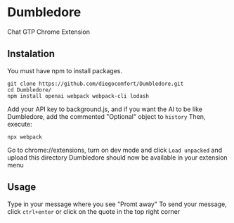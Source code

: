 # Dumbledore
Chat GTP Chrome Extension

## Instalation
You must have npm to install packages.
```
git clone https://github.com/diegocomfort/Dumbledore.git
cd Dumbledore/
npm install openai webpack webpack-cli lodash
```
Add your API key to background.js, and if you want the AI to be like Dumbledore, add the commented "Optional" object to `history`
Then, execute:
```
npx webpack
```
Go to chrome://extensions, turn on dev mode and click `Load unpacked` and upload this directory
Dumbledore should now be available in your extension menu

## Usage
Type in your message where you see "Promt away"
To send your message, click `ctrl+enter` or click on the quote in the top right corner
